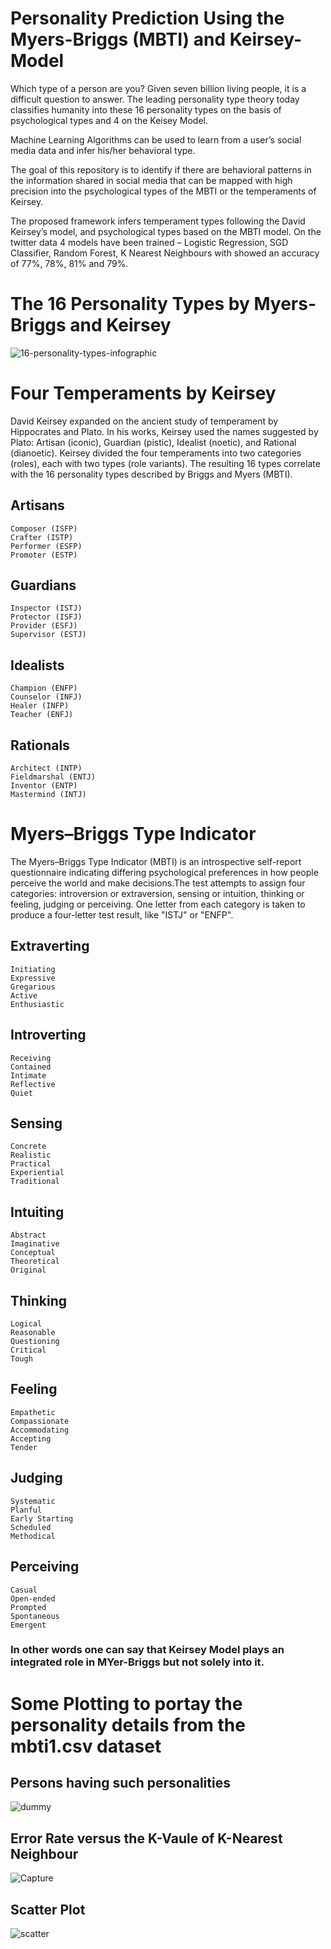 # Personality Prediction Using the Myers-Briggs (MBTI) and Keirsey-Model

Which type of a person are you? Given seven billion living people, it is a difficult question to answer. The leading personality type theory today classifies humanity into these 16 personality types on the basis of psychological types and 4 on the Keisey Model.

Machine Learning Algorithms can be used to learn from a user’s social
media data and infer his/her behavioral type.

The goal of this repository is to identify if there are behavioral patterns in the information
shared in social media that can be mapped with high precision into the psychological types of
the MBTI or the temperaments of Keirsey.

The proposed framework infers temperament types following the David Keirsey’s model, and psychological types based on the MBTI model. On the twitter data 4 models have been trained – Logistic Regression, SGD Classifier, Random Forest, K Nearest Neighbours with showed an accuracy of 77%, 78%, 81% and 79%.

# The 16 Personality Types by Myers-Briggs and Keirsey

![16-personality-types-infographic](https://user-images.githubusercontent.com/39180928/90257882-61143980-de65-11ea-9361-fd4c196273a1.jpg)

# Four Temperaments by Keirsey

David Keirsey expanded on the ancient study of temperament by Hippocrates and Plato. In his works, Keirsey used the names suggested by Plato: Artisan (iconic), Guardian (pistic), Idealist (noetic), and Rational (dianoetic). Keirsey divided the four temperaments into two categories (roles), each with two types (role variants). The resulting 16 types correlate with the 16 personality types described by Briggs and Myers (MBTI).

## Artisans
    Composer (ISFP)
    Crafter (ISTP)
    Performer (ESFP)
    Promoter (ESTP)

## Guardians
    Inspector (ISTJ)
    Protector (ISFJ)
    Provider (ESFJ)
    Supervisor (ESTJ)

## Idealists
    Champion (ENFP)
    Counselor (INFJ)
    Healer (INFP)
    Teacher (ENFJ)

## Rationals
    Architect (INTP)
    Fieldmarshal (ENTJ)
    Inventor (ENTP)
    Mastermind (INTJ)

# Myers–Briggs Type Indicator

The Myers–Briggs Type Indicator (MBTI) is an introspective self-report questionnaire indicating differing psychological preferences in how people perceive the world and make decisions.The test attempts to assign four categories: introversion or extraversion, sensing or intuition, thinking or feeling, judging or perceiving. One letter from each category is taken to produce a four-letter test result, like "ISTJ" or "ENFP". 

## Extraverting
    Initiating
    Expressive
    Gregarious
    Active
    Enthusiastic
    
## Introverting
    Receiving
    Contained
    Intimate
    Reflective
    Quiet

## Sensing
    Concrete
    Realistic
    Practical
    Experiential
    Traditional
    
## Intuiting
    Abstract
    Imaginative
    Conceptual
    Theoretical
    Original

## Thinking
    Logical
    Reasonable
    Questioning
    Critical
    Tough

## Feeling
    Empathetic
    Compassionate
    Accommodating
    Accepting
    Tender

## Judging
    Systematic
    Planful
    Early Starting
    Scheduled
    Methodical

## Perceiving
    Casual
    Open-ended
    Prompted
    Spontaneous
    Emergent

### In other words one can say that Keirsey Model plays an integrated role in MYer-Briggs but not solely into it.

# Some Plotting to portay the personality details from the mbti1.csv dataset

## Persons having such personalities

![dummy](https://user-images.githubusercontent.com/39180928/90258640-76d62e80-de66-11ea-8dc0-ff19c9d3ba7f.png)

## Error Rate versus the K-Vaule of K-Nearest Neighbour

![Capture](https://user-images.githubusercontent.com/39180928/90329195-2246c680-dfc0-11ea-9a1a-919154d1a995.PNG)

## Scatter Plot

![scatter](https://user-images.githubusercontent.com/39180928/90526588-350ef600-e18e-11ea-9a52-ba74144d9b4a.png)
